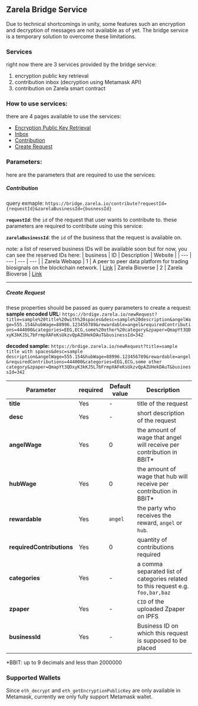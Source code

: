 ## Zarela Bridge Service

Due to technical shortcomings in unity, some features such an encryption and decryption of messages are not available as of yet. The bridge service is a temporary solution to overcome these limitations.

### Services

right now there are 3 services provided by the bridge service:

1. encryption public key retrieval
2. contribution inbox (decryption using Metamask API)
3. contribution on Zarela smart contract

### How to use services:

there are 4 pages available to use the services:

- [Encryption Public Key Retrieval](https://bridge.zarela.io/getEncryptionKey)
- [Inbox](https://bridge.zarela.io/inbox)
- [Contribution](https://bridge.zarela.io/contribute)
- [Create Request](https://bridge.zarela.io/createRequest)

### Parameters:

here are the parameters that are required to use the services:

##### Contribution

query exmaple:
`https://bridge.zarela.io/contribute?requestId={requestId}&zarelaBusinessId={busnessId}`

**`requestId`**: the `id` of the request that user wants to contribute to.
these parameters are required to contribute using this service:

**`zarelaBusinessId`**: the `id` of the business that the request is available on.

note: a list of reserved business IDs will be available soon but for now, you can see the reserved IDs here:
| business | ID | Description | Website |
| --- | --- | --- | --- |
| Zarela Webapp | 1 | A peer to peer data platform for trading biosignals on the blockchain network. | [Link](https://app.zarela.io)
| Zarela Bioverse | 2 | Zarela Bioverse | [Link](https://zarela.io/bioverse)

---

##### Create Request

these properties should be passed as query parameters to create a request:
**sample encoded URL:**
`https://brdige.zarela.io/newRequest?title=sample%20title%20with%20spaces&desc=sample%20description&angelWage=555.154&hubWage=88996.123456789&rewardable=angel&requiredContributions=444000&categories=EEG,ECG,some%20other%20category&zpaper=QmapYt3QDxyK3kKJ5L7bFrmpXAFeKsUkzvQpAZUHekDAuT&businessId=342`

**decoded sample:**
`https://brdige.zarela.io/newRequest?title=sample title with spaces&desc=sample description&angelWage=555.154&hubWage=88996.123456789&rewardable=angel&requiredContributions=444000&categories=EEG,ECG,some other category&zpaper=QmapYt3QDxyK3kKJ5L7bFrmpXAFeKsUkzvQpAZUHekDAuT&businessId=342`

| Parameter                 | required | Default value | Description                                                                     |
| ------------------------- | -------- | ------------- | ------------------------------------------------------------------------------- |
| **title**                 | Yes      | -             | title of the request                                                            |
| **desc**                  | Yes      | -             | short description of the request                                                |
| **angelWage**             | Yes      | 0             | the amount of wage that angel will receive per contribution in BBIT\*           |
| **hubWage**               | Yes      | 0             | the amount of wage that hub will receive per contribution in BBIT\*             |
| **rewardable**            | Yes      | `angel`       | the party who receives the reward, `angel` or `hub`.                            |
| **requiredContributions** | Yes      | 0             | quantity of contributions required                                              |
| **categories**            | Yes      | -             | a comma separated list of categories related to this request e.g. `foo,bar,baz` |
| **zpaper**                | Yes      | -          | `CID` of the uploaded Zpaper on IPFS                                            |
| **businessId**            | Yes      | -          | Business ID on which this request is supposed to be placed                      |

\*BBIT: up to 9 decimals and less than 2000000

### Supported Wallets

Since `eth_decrypt` and `eth_getEncryptionPublicKey` are only available in Metamask, currently we only fully support Metamask wallet.
